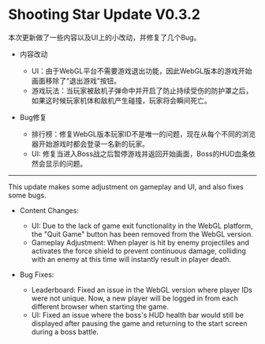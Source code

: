 # Shooting Star Update V0.3.2

本次更新做了一些内容以及UI上的小改动，并修复了几个Bug。

  - 内容改动
    - UI：由于WebGL平台不需要游戏退出功能，因此WebGL版本的游戏开始画面移除了“退出游戏”按钮。
    - 游戏玩法：当玩家被敌机子弹命中并开启了防止持续受伤的防护罩之后，如果这时候玩家机体和敌机产生碰撞，玩家将会瞬间死亡。
  
    
  - Bug修复
    - 排行榜：修复WebGL版本玩家ID不是唯一的问题，现在从每个不同的浏览器开始游戏时都会登录一名新的玩家。
    - UI: 修复当进入Boss战之后暂停游戏并返回开始画面，Boss的HUD血条依然会显示的问题。

----

This update makes some adjustment on gameplay and UI, and also fixes some bugs. 

  - Content Changes:
  
      - UI: Due to the lack of game exit functionality in the WebGL platform, the "Quit Game" button has been removed from the WebGL version.
      - Gameplay Adjustment: When player is hit by enemy projectiles and activates the force shield to prevent continuous damage, colliding with an enemy at this time will instantly result in player death.
  
  
  - Bug Fixes:
      - Leaderboard: Fixed an issue in the WebGL version where player IDs were not unique. Now, a new player will be logged in from each different browser when starting the game.
      - UI: Fixed an issue where the boss's HUD health bar would still be displayed after pausing the game and returning to the start screen during a boss battle.
